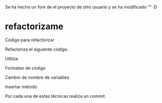 Se ha hecho un fork de el proyecto de otro usuario y se ha modificado "" :D

refactorizame
=============

Código para refactorizar

Refactoriza el siguiente código.

Utiliza:

  Formateo de código
  
  Cambio de nombre de variables
  
  Insertar método

Por cada una de estas técnicas realiza un commit.
